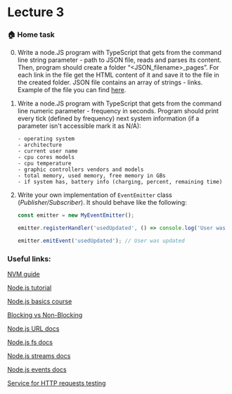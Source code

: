# Lecture 3

### :house: Home task

0. Write a node.JS program with TypeScript that gets from the command line string parameter - path to JSON file, reads and parses its content. 
Then, program should create a folder “<JSON_filename>_pages”. For each link in the file get the HTML content of it and save it to the file in the created folder.
JSON file contains an array of strings - links. Example of the file you can find [here](/03_lecture/links.json).

1. Write a node.JS program with TypeScript that gets from the command line numeric parameter - frequency in seconds.
Program should print every tick (defined by frequency) next system information (if a parameter isn't accessible mark it as N/A):
    ```
    - operating system
    - architecture
    - current user name
    - cpu cores models
    - cpu temperature
    - graphic controllers vendors and models
    - total memory, used memory, free memory in GBs
    - if system has, battery info (charging, percent, remaining time)
    ```
2. Write your own implementation of `EventEmitter` class (_Publisher/Subscriber_).
It should behave like the following:
   ```js
   const emitter = new MyEventEmitter();

   emitter.registerHandler('usedUpdated', () => console.log('User was updated'));
   
   emitter.emitEvent('usedUpdated'); // User was updated
   ```


### Useful links:
[NVM guide](https://ua-blog.com/%D1%82%D1%83%D1%82%D0%BE%D1%80%D0%B8%D0%B0%D0%BB-%D0%BF%D0%BE-node-version-manager-nvm)

[Node.js tutorial](https://nodejs.dev/learn)

[Node.js basics course](https://metanit.com/web/nodejs/)

[Blocking vs Non-Blocking](https://nodejs.org/en/docs/guides/blocking-vs-non-blocking/)

[Node.js URL docs](https://nodejs.org/docs/latest-v14.x/api/url.html)

[Node.js fs docs](https://nodejs.org/docs/latest-v14.x/api/fs.html)

[Node.js streams docs](https://nodejs.org/docs/latest-v14.x/api/stream.html)

[Node.js events docs](https://nodejs.org/docs/latest-v14.x/api/events.html)

[Service for HTTP requests testing](https://httpstat.us/)
